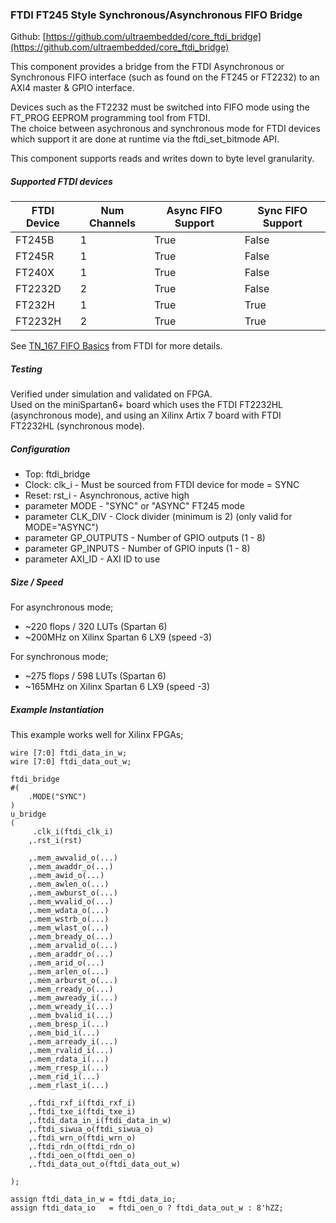 ### FTDI FT245 Style Synchronous/Asynchronous FIFO Bridge

Github:   [https://github.com/ultraembedded/core_ftdi_bridge](https://github.com/ultraembedded/core_ftdi_bridge)

This component provides a bridge from the FTDI Asynchronous or Synchronous FIFO interface (such as found on the FT245 or FT2232) to an AXI4 master & GPIO interface.

Devices such as the FT2232 must be switched into FIFO mode using the FT_PROG EEPROM programming tool from FTDI.  
The choice between asychronous and synchronous mode for FTDI devices which support it are done at runtime via the ftdi_set_bitmode API.

This component supports reads and writes down to byte level granularity.

##### Supported FTDI devices

| FTDI Device | Num Channels | Async FIFO Support | Sync FIFO Support |
| ----------- | ------------ | ------------------ | ----------------- | 
| FT245B      |      1       |       True         |      False        |
| FT245R      |      1       |       True         |      False        |
| FT240X      |      1       |       True         |      False        |
| FT2232D     |      2       |       True         |      False        |
| FT232H      |      1       |       True         |      True         |
| FT2232H     |      2       |       True         |      True         |

See [TN_167 FIFO Basics](https://www.ftdichip.com/Support/Documents/TechnicalNotes/TN_167_FIFO_Basics.pdf) from FTDI for more details.

##### Testing

Verified under simulation and validated on FPGA.  
Used on the miniSpartan6+ board which uses the FTDI FT2232HL (asynchronous mode), and using an Xilinx Artix 7 board with FTDI FT2232HL (synchronous mode).

##### Configuration
* Top: ftdi_bridge
* Clock: clk_i - Must be sourced from FTDI device for mode = SYNC
* Reset: rst_i - Asynchronous, active high
* parameter MODE - "SYNC" or "ASYNC" FT245 mode
* parameter CLK_DIV - Clock divider (minimum is 2) (only valid for MODE="ASYNC")
* parameter GP_OUTPUTS - Number of GPIO outputs (1 - 8)
* parameter GP_INPUTS - Number of GPIO inputs (1 - 8)
* parameter AXI_ID - AXI ID to use

##### Size / Speed

For asynchronous mode;
* ~220 flops / 320 LUTs (Spartan 6)
* ~200MHz on Xilinx Spartan 6 LX9 (speed -3)

For synchronous mode;
* ~275 flops / 598 LUTs (Spartan 6)
* ~165MHz on Xilinx Spartan 6 LX9 (speed -3)

##### Example Instantiation

This example works well for Xilinx FPGAs;
```
wire [7:0] ftdi_data_in_w;
wire [7:0] ftdi_data_out_w;

ftdi_bridge
#(
	.MODE("SYNC")
)
u_bridge
(
     .clk_i(ftdi_clk_i)
    ,.rst_i(rst)

    ,.mem_awvalid_o(...)
    ,.mem_awaddr_o(...)
    ,.mem_awid_o(...)
    ,.mem_awlen_o(...)
    ,.mem_awburst_o(...)
    ,.mem_wvalid_o(...)
    ,.mem_wdata_o(...)
    ,.mem_wstrb_o(...)
    ,.mem_wlast_o(...)
    ,.mem_bready_o(...)
    ,.mem_arvalid_o(...)
    ,.mem_araddr_o(...)
    ,.mem_arid_o(...)
    ,.mem_arlen_o(...)
    ,.mem_arburst_o(...)
    ,.mem_rready_o(...)    
    ,.mem_awready_i(...)
    ,.mem_wready_i(...)
    ,.mem_bvalid_i(...)
    ,.mem_bresp_i(...)
    ,.mem_bid_i(...)
    ,.mem_arready_i(...)
    ,.mem_rvalid_i(...)
    ,.mem_rdata_i(...)
    ,.mem_rresp_i(...)
    ,.mem_rid_i(...)
    ,.mem_rlast_i(...)

    ,.ftdi_rxf_i(ftdi_rxf_i)
    ,.ftdi_txe_i(ftdi_txe_i)
    ,.ftdi_data_in_i(ftdi_data_in_w)
    ,.ftdi_siwua_o(ftdi_siwua_o)
    ,.ftdi_wrn_o(ftdi_wrn_o)
    ,.ftdi_rdn_o(ftdi_rdn_o)
    ,.ftdi_oen_o(ftdi_oen_o)
    ,.ftdi_data_out_o(ftdi_data_out_w)

);

assign ftdi_data_in_w = ftdi_data_io;
assign ftdi_data_io   = ftdi_oen_o ? ftdi_data_out_w : 8'hZZ;
```
